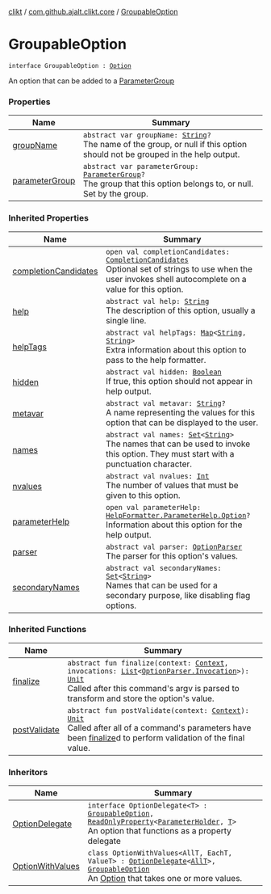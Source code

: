 [clikt](../../index.md) / [com.github.ajalt.clikt.core](../index.md) / [GroupableOption](./index.md)

# GroupableOption

`interface GroupableOption : `[`Option`](../../com.github.ajalt.clikt.parameters.options/-option/index.md)

An option that can be added to a [ParameterGroup](../../com.github.ajalt.clikt.parameters.groups/-parameter-group/index.md)

### Properties

| Name | Summary |
|---|---|
| [groupName](group-name.md) | `abstract var groupName: `[`String`](https://kotlinlang.org/api/latest/jvm/stdlib/kotlin/-string/index.html)`?`<br>The name of the group, or null if this option should not be grouped in the help output. |
| [parameterGroup](parameter-group.md) | `abstract var parameterGroup: `[`ParameterGroup`](../../com.github.ajalt.clikt.parameters.groups/-parameter-group/index.md)`?`<br>The group that this option belongs to, or null. Set by the group. |

### Inherited Properties

| Name | Summary |
|---|---|
| [completionCandidates](../../com.github.ajalt.clikt.parameters.options/-option/completion-candidates.md) | `open val completionCandidates: `[`CompletionCandidates`](../../com.github.ajalt.clikt.completion/-completion-candidates/index.md)<br>Optional set of strings to use when the user invokes shell autocomplete on a value for this option. |
| [help](../../com.github.ajalt.clikt.parameters.options/-option/help.md) | `abstract val help: `[`String`](https://kotlinlang.org/api/latest/jvm/stdlib/kotlin/-string/index.html)<br>The description of this option, usually a single line. |
| [helpTags](../../com.github.ajalt.clikt.parameters.options/-option/help-tags.md) | `abstract val helpTags: `[`Map`](https://kotlinlang.org/api/latest/jvm/stdlib/kotlin.collections/-map/index.html)`<`[`String`](https://kotlinlang.org/api/latest/jvm/stdlib/kotlin/-string/index.html)`, `[`String`](https://kotlinlang.org/api/latest/jvm/stdlib/kotlin/-string/index.html)`>`<br>Extra information about this option to pass to the help formatter. |
| [hidden](../../com.github.ajalt.clikt.parameters.options/-option/hidden.md) | `abstract val hidden: `[`Boolean`](https://kotlinlang.org/api/latest/jvm/stdlib/kotlin/-boolean/index.html)<br>If true, this option should not appear in help output. |
| [metavar](../../com.github.ajalt.clikt.parameters.options/-option/metavar.md) | `abstract val metavar: `[`String`](https://kotlinlang.org/api/latest/jvm/stdlib/kotlin/-string/index.html)`?`<br>A name representing the values for this option that can be displayed to the user. |
| [names](../../com.github.ajalt.clikt.parameters.options/-option/names.md) | `abstract val names: `[`Set`](https://kotlinlang.org/api/latest/jvm/stdlib/kotlin.collections/-set/index.html)`<`[`String`](https://kotlinlang.org/api/latest/jvm/stdlib/kotlin/-string/index.html)`>`<br>The names that can be used to invoke this option. They must start with a punctuation character. |
| [nvalues](../../com.github.ajalt.clikt.parameters.options/-option/nvalues.md) | `abstract val nvalues: `[`Int`](https://kotlinlang.org/api/latest/jvm/stdlib/kotlin/-int/index.html)<br>The number of values that must be given to this option. |
| [parameterHelp](../../com.github.ajalt.clikt.parameters.options/-option/parameter-help.md) | `open val parameterHelp: `[`HelpFormatter.ParameterHelp.Option`](../../com.github.ajalt.clikt.output/-help-formatter/-parameter-help/-option/index.md)`?`<br>Information about this option for the help output. |
| [parser](../../com.github.ajalt.clikt.parameters.options/-option/parser.md) | `abstract val parser: `[`OptionParser`](../../com.github.ajalt.clikt.parsers/-option-parser/index.md)<br>The parser for this option's values. |
| [secondaryNames](../../com.github.ajalt.clikt.parameters.options/-option/secondary-names.md) | `abstract val secondaryNames: `[`Set`](https://kotlinlang.org/api/latest/jvm/stdlib/kotlin.collections/-set/index.html)`<`[`String`](https://kotlinlang.org/api/latest/jvm/stdlib/kotlin/-string/index.html)`>`<br>Names that can be used for a secondary purpose, like disabling flag options. |

### Inherited Functions

| Name | Summary |
|---|---|
| [finalize](../../com.github.ajalt.clikt.parameters.options/-option/finalize.md) | `abstract fun finalize(context: `[`Context`](../-context/index.md)`, invocations: `[`List`](https://kotlinlang.org/api/latest/jvm/stdlib/kotlin.collections/-list/index.html)`<`[`OptionParser.Invocation`](../../com.github.ajalt.clikt.parsers/-option-parser/-invocation/index.md)`>): `[`Unit`](https://kotlinlang.org/api/latest/jvm/stdlib/kotlin/-unit/index.html)<br>Called after this command's argv is parsed to transform and store the option's value. |
| [postValidate](../../com.github.ajalt.clikt.parameters.options/-option/post-validate.md) | `abstract fun postValidate(context: `[`Context`](../-context/index.md)`): `[`Unit`](https://kotlinlang.org/api/latest/jvm/stdlib/kotlin/-unit/index.html)<br>Called after all of a command's parameters have been [finalize](../../com.github.ajalt.clikt.parameters.options/-option/finalize.md)d to perform validation of the final value. |

### Inheritors

| Name | Summary |
|---|---|
| [OptionDelegate](../../com.github.ajalt.clikt.parameters.options/-option-delegate/index.md) | `interface OptionDelegate<T> : `[`GroupableOption`](./index.md)`, `[`ReadOnlyProperty`](https://kotlinlang.org/api/latest/jvm/stdlib/kotlin.properties/-read-only-property/index.html)`<`[`ParameterHolder`](../-parameter-holder/index.md)`, `[`T`](../../com.github.ajalt.clikt.parameters.options/-option-delegate/index.md#T)`>`<br>An option that functions as a property delegate |
| [OptionWithValues](../../com.github.ajalt.clikt.parameters.options/-option-with-values/index.md) | `class OptionWithValues<AllT, EachT, ValueT> : `[`OptionDelegate`](../../com.github.ajalt.clikt.parameters.options/-option-delegate/index.md)`<`[`AllT`](../../com.github.ajalt.clikt.parameters.options/-option-with-values/index.md#AllT)`>, `[`GroupableOption`](./index.md)<br>An [Option](../../com.github.ajalt.clikt.parameters.options/-option/index.md) that takes one or more values. |
